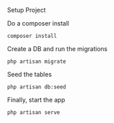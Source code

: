 Setup Project

Do a composer install

`composer install`

Create a DB and run the migrations 

`php artisan migrate`

Seed the tables

`php artisan db:seed`

Finally, start the app

`php artisan serve`




